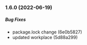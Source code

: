 ### 1.6.0 (2022-06-19)

##### Bug Fixes

*  package.lock change (6e0b5827)
*  updated workplace (5d88a299)

